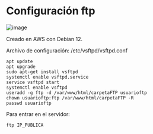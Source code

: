 # Configuración ftp

![image](https://github.com/Scosrom/Servicios-en-red/assets/114906778/51dc1747-fff2-48b4-8348-b3d726d7a8c3)


Creado en AWS con Debian 12.

Archivo de configuración: /etc/vsftpd/vsftpd.conf



```
apt update
apt upgrade
sudo apt-get install vsftpd
systemctl enable vsftpd.service
service vsftpd start
systemctl enable vsftpd
useradd -g ftp -d /var/www/html/carpetaFTP usuarioftp
chown usuarioftp:ftp /var/www/html/carpetaFTP -R
passwd usuarioftp
```

Para entrar en el servidor: 

```
ftp IP_PUBLICA
```


